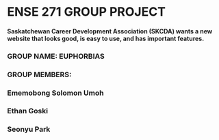 # ENSE 271 GROUP PROJECT
#### Saskatchewan Career Development Association (SKCDA) wants a new website that looks good, is easy to use, and has important features.








### GROUP NAME: EUPHORBIAS
### GROUP MEMBERS:
### Ememobong Solomon Umoh
### Ethan Goski
### Seonyu Park



